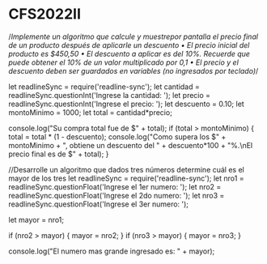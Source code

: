 # CFS2022II
/*Implemente un algoritmo que calcule y muestrepor pantalla el precio final de un producto
después de aplicarle un descuento
• El precio inicial del producto es $450,50
• El descuento a aplicar es del 10%. Recuerde que puede obtener el 10% de un valor multiplicado por 0,1
• El precio y el descuento deben ser guardados en variables (no ingresados por teclado)*/

let readlineSync = require('readline-sync');
let cantidad = readlineSync.questionInt('Ingrese la cantidad: ');
let precio = readlineSync.questionInt('Ingrese el precio: ');
let descuento = 0.10;
let montoMinimo = 1000;
let total = cantidad*precio;

console.log("Su compra total fue de $" + total);
if (total > montoMinimo) {
    total = total * (1 - descuento);
    console.log("Como supera los $" + montoMinimo + ", obtiene un descuento del " + 
descuento*100 + "%.\nEl precio final es de $" + total);
}

//Desarrolle un algoritmo que dados tres números determine cuál es el mayor de los tres
let readlineSync = require('readline-sync');
let nro1 = readlineSync.questionFloat('Ingrese el 1er numero: ');
let nro2 = readlineSync.questionFloat('Ingrese el 2do numero: ');
let nro3 = readlineSync.questionFloat('Ingrese el 3er numero: ');

let mayor = nro1;

if (nro2 > mayor) {
    mayor = nro2;
}
if (nro3 > mayor) {
    mayor = nro3;
}

console.log("El numero mas grande ingresado es: " + mayor);